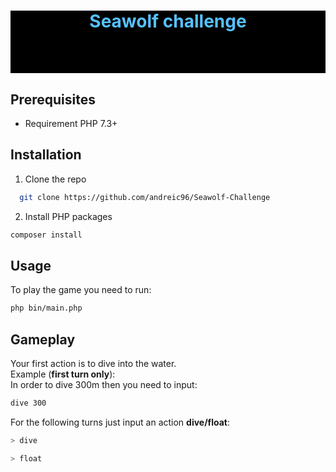<div style="text-align: center;background-color: black; color: rgb(86, 193, 255); height: 100px;">
<h1>Seawolf challenge</h1>
</div>

## Prerequisites
- Requirement PHP 7.3+

## Installation
1. Clone the repo
 ```sh
   git clone https://github.com/andreic96/Seawolf-Challenge
   ```
2. Install PHP packages
```bash
composer install
```

## Usage
To play the game you need to run:
```bash
php bin/main.php
```

## Gameplay
Your first action is to dive into the water.<br>
Example (**first turn only**):<br>
In order to dive 300m then you need to input:<br>
```bash
dive 300
```
For the following turns just input an action **dive/float**: <br>
```bash
> dive
```
```bash
> float
```
